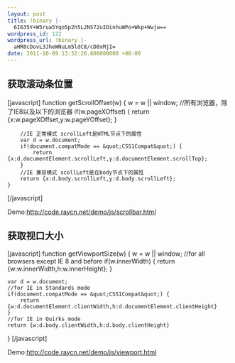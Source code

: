 ```yaml
---
layout: post
title: !binary |-
  6I635Y+W5rua5Yqo5p2h5L2N572uIOinhuWPo+Wkp+Wwjw==
wordpress_id: 122
wordpress_url: !binary |-
  aHR0cDovL3JheWNuLm5ldC8/cD0xMjI=
date: 2011-10-09 13:32:20.000000000 +08:00
---
```

<h2>获取滚动条位置</h2>
[javascript]
	function getScrollOffset(w) {
		w = w || window;
		//所有浏览器，除了IE8以及以下的浏览器
		if(w.pageXOffset) {
			return {x:w.pageXOffset,y:w.pageYOffset};
		}

		//IE 正常模式 scrollLeft是HTML节点下的属性
		var d = w.document;
		if(document.compatMode == &quot;CSS1Compat&quot;) {
			return {x:d.documentElement.scrollLeft,y:d.documentElement.scrollTop};
		}
		//IE 兼容模式 scollLeft是在body节点下的属性
		return {x:d.body.scrollLeft,y:d.body.scrollLeft};
	}
[/javascript]

Demo:<a title="获取滚动条位置" href="http://code.raycn.net/demo/js/scrollbar.html" target="_blank">http://code.raycn.net/demo/js/scrollbar.html</a>
<h2>获取视口大小</h2>
[javascript]
function getViewportSize(w) {
	w = w || window;
	//for all browsers except IE 8 and before
	if(w.innerWidth) {
		return {w:w.innerWidth,h:w.innerHeight};
	}

	var d = w.document;
	//for IE in Standards mode
	if(document.compatMode == &quot;CSS1Compat&quot;) {
		return {w:d.documentElement.clientWidth,h:d.documentElement.clientHeight}
	}
	//for IE in Quirks mode
	return {w:d.body.clientWidth,h:d.body.clientHeight}
}
[/javascript]

Demo:<a title="视口大小" href="http://code.raycn.net/demo/js/viewport.html" target="_blank">http://code.raycn.net/demo/js/viewport.html</a>
